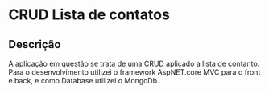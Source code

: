 # CRUD Lista de contatos

## Descrição

A aplicação em questão se trata de uma CRUD aplicado a lista de contanto. Para o desenvolvimento utilizei o framework AspNET.core MVC para o front e back, e como Database utilizei o MongoDb.
